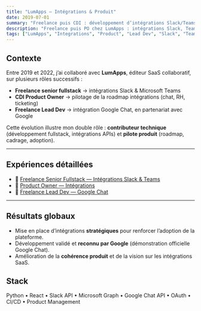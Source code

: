 ```yaml
---
title: "LumApps — Intégrations & Produit"
date: 2019-07-01
summary: "Freelance puis CDI : développement d’intégrations Slack/Teams, rôle de Product Owner sur les intégrations, et Lead Dev pour Google Chat."
description: "Freelance puis PO chez LumApps : intégrations Slack, Teams, Google Chat. Rôle fullstack & produit pour renforcer l’adoption SaaS avec APIs stratégiques."
tags: ["LumApps", "Integrations", "Product", "Lead Dev", "Slack", "Teams", "Google Chat"]
---
```


## Contexte
Entre 2019 et 2022, j’ai collaboré avec **LumApps**, éditeur SaaS collaboratif, sur plusieurs rôles successifs :  
- **Freelance senior fullstack** → intégrations Slack & Microsoft Teams  
- **CDI Product Owner** → pilotage de la roadmap intégrations (chat, RH, ticketing)  
- **Freelance Lead Dev** → intégration Google Chat, en partenariat avec Google  

Cette évolution illustre mon double rôle : **contributeur technique** (développement fullstack, intégrations APIs) et **pilote produit** (roadmap, cadrage, adoption).  

---

## Expériences détaillées

- 🔗 [Freelance Senior Fullstack — Intégrations Slack & Teams](lumapps-slack-teams/)  
- 🔗 [Product Owner — Intégrations](lumapps-po/)  
- 🔗 [Freelance Lead Dev — Google Chat](lumapps-google-chat/)  

---

## Résultats globaux
- Mise en place d’intégrations **stratégiques** pour renforcer l’adoption de la plateforme.  
- Développement validé et **reconnu par Google** (démonstration officielle Google Chat).  
- Amélioration de la **cohérence produit** et de la vision sur les intégrations SaaS.  

## Stack
Python • React • Slack API • Microsoft Graph • Google Chat API • OAuth • CI/CD • Product Management
